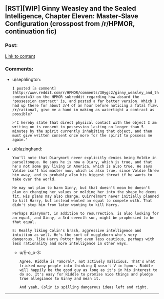 ## [RST][WIP] Ginny Weasley and the Sealed Intelligence, Chapter Eleven: Master-Slave Configuration (crosspost from /r/HPMOR, continuation fic)

### Post:

[Link to content](https://www.fanfiction.net/s/11117811/11/Ginny-Weasley-and-the-Sealed-Intelligence)

### Comments:

- u/sephlington:
  ```
  I posted [a comment](http://www.reddit.com/r/HPMOR/comments/30ygc2/ginny_weasley_and_the_sealed_intelligence_chapter/cpwzrg4?context=3) on the HPMOR subreddit regarding how absurd the 'possession contract' is, and posted a far better version. Which I had up there for about 3/4 of an hour before noticing a fatal flaw. /r/rational, give me a hand in making as watertight a contract as possible?

  >'I hereby state that direct physical contact with the object I am writing on is consent to possession lasting no longer than 5 minutes by the spirit currently inhabiting that object, and then must give written consent once more for the spirit to possess me again.'
  ```

- u/blazinghand:
  ```
  You'll note that Diarymort never explicitly denies being Voldie in parseltongue. He says he is now a Diary, which is true, and that he's not some guy living in America, which is also true. He says Voldie isn't his master now, which is also true, since Voldie threw him away, and is probably also his biggest threat if he wants to take over the world. 

  He may not plan to harm Ginny, but that doesn't mean he doesn't plan on changing her values or molding her into the shape he deems fit. His plans may also change; Quirrelmort never initially planned to kill Harry, but instead wanted an equal to compete with. That didn't stop him from later wanting to kill Harry.

  Perhaps Diarymort, in addition to resurrection, is also looking for an equal, and Ginny, a 3rd seventh son, might be prophesied to be that equal. 

  E: Really liking Colin's brash, aggressive intelligence and intuition as well. He's the sort of muggleborn who's very dangerous, like Harry Potter but even less cautious, perhaps with less rationality and more intelligence in other ways.
  ```

  - u/E-o_o-3:
    ```
    Agree. Riddle is *amoral*, not actively malicious. That's what tricked many people into thinking Q wasn't V in hpmor. Riddle will happily be the good guy as long as it's in his interest to do so. It's easy for Riddle to promise nice things and pledge true allegiance to Ginny and mean it.

    And yeah, Colin is spilling dangerous ideas left and right.
    ```

---

